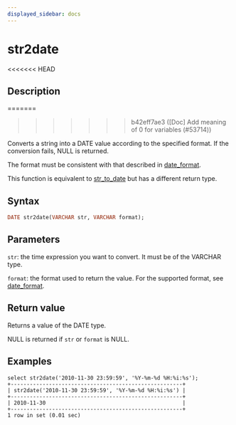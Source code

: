 ```yaml
---
displayed_sidebar: docs
---
```


# str2date

<<<<<<< HEAD
## Description
=======

>>>>>>> b42eff7ae3 ([Doc] Add meaning of 0 for variables (#53714))

Converts a string into a DATE value according to the specified format. If the conversion fails, NULL is returned.

The format must be consistent with that described in [date_format](./date_format.md).

This function is equivalent to [str_to_date](../date-time-functions/str_to_date.md) but has a different return type.

## Syntax

```Haskell
DATE str2date(VARCHAR str, VARCHAR format);
```

## Parameters

`str`: the time expression you want to convert. It must be of the VARCHAR type.

`format`: the format used to return the value. For the supported format, see [date_format](./date_format.md).

## Return value

Returns a value of the DATE type.

NULL is returned if `str` or `format` is NULL.

## Examples

```Plain
select str2date('2010-11-30 23:59:59', '%Y-%m-%d %H:%i:%s');
+------------------------------------------------------+
| str2date('2010-11-30 23:59:59', '%Y-%m-%d %H:%i:%s') |
+------------------------------------------------------+
| 2010-11-30                                           |
+------------------------------------------------------+
1 row in set (0.01 sec)
```
